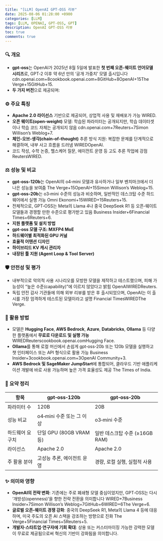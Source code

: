 ```yaml
---
title: "[LLM] OpenAI GPT-OSS 리뷰"
date: 2025-08-06 01:28:00 +0900
categories: [LLM]
tags: [LLM, OPENAI, GPT-OSS, GPT]
description: OpenAI GPT-OSS 리뷰
toc: true
comments: true
---
```


### 🔍 개요

- **gpt‑oss**는 OpenAI가 2025년 8월 5일에 발표한 **첫 번째 오픈‑웨이트 언어모델 시리즈**로, GPT‑2 이후 약 6년 만의 ‘공개 가중치’ 모델 출시입니다 cdn.openai.com+8cookbook.openai.com+8GitHub+8OpenAI+15The Verge+15GitHub+15.
- **두 가지 버전**으로 제공되며:
### ⚙️ 주요 특징

- **Apache 2.0 라이선스** 기반으로 제공되어, 상업적 사용 및 재배포가 가능 WIRED.
- **오픈 웨이트(open‑weight)** 모델: 학습된 파라미터는 공개되지만, 학습 데이터셋이나 학습 코드 자체는 공개되지 않음 cdn.openai.com+7Reuters+7Simon Willison’s Weblog+7.
- **체인‑오브‑생각(chain‑of‑thought)** 추론 방식 지원: 복잡한 문제를 단계적으로 해결하며, 내부 사고 흐름을 드러냄 WIREDOpenAI.
- 코드 작성, 수학 논증, 헬스케어 질문, 에이전트 운영 등 고도 추론 작업에 강점 ReutersWIRED.
### ⚖️ 성능 및 비교

- **gpt‑oss‑120b**는 OpenAI의 o4‑mini 모델과 유사하거나 일부 벤치마크에서 더 나은 성능을 보여줌 The Verge+15OpenAI+15Simon Willison’s Weblog+15.
- **gpt‑oss‑20b**는 o3‑mini 수준의 성능과 비슷하며, 일반적인 데스크탑 수준 하드웨어에서 실행 가능 Omni Ekonomi+15WIRED+15Reuters+15.
- 전체적으로, GPT‑OSS는 Meta의 Llama 4나 중국 DeepSeek R1 등 오픈‑웨이트 모델들과 경쟁할 만한 수준으로 평가받고 있음 Business Insider+6Financial Times+6Reuters+6.
- **지원 플랫폼 및 설치 방법**
- **gpt-oss 모델 구조: MXFP4 MoE**
- **하드웨어별 최적화된 GPU 커널**
- **효율적 어텐션 디자인**
- **하이브리드 KV 캐시 관리자**
- **내장된 툴 지원 (Agent Loop & Tool Server)**
### 🛡️ 안전성 및 평가

- 내부적으로 악의적 사용 시나리오를 모방한 모델을 제작하고 테스트했으며, 피해 가능성이 “높은 수준(capability)”에 이르지 않았다고 밝힘 OpenAIWIREDReuters.
- 독립 안전 감사 기관들에 의해 외부 리뷰를 받은 후 출시되었으며, OpenAI는 이 출시를 가장 엄격하게 테스트된 모델이라고 설명 Financial TimesWIREDThe Verge.
### 🚀 활용 방법

- 모델은 **Hugging Face**, **AWS Bedrock**, **Azure**, **Databricks**, **Ollama** 등 다양한 플랫폼에서 **무료로 다운로드 및 실행 가능** WIREDReuterscookbook.openai.comHugging Face.
- **Ollama**를 통해 로컬 머신에서 손쉽게 gpt‑oss‑20b 또는 120b 모델을 실행하고 챗 인터페이스 또는 API 형식으로 활용 가능 Business Insider+3cookbook.openai.com+3OpenAI Community+3.
- **AWS Bedrock 및 SageMaker JumpStart**에 통합되어, 클라우드 기반 애플리케이션 개발에 바로 사용 가능하며 높은 가격 효율성도 제공 The Times of India.
### 📌 요약 정리

| 항목 | gpt‑oss‑120b | gpt‑oss‑20b |
| --- | --- | --- |
| 파라미터 수 | 120B | 20B |
| 성능 비교 | o4‑mini 수준 또는 그 이상 | o3‑mini 수준 |
| 하드웨어 요구치 | 단일 GPU (80GB VRAM 등) | 일반 데스크탑 수준 (≥16GB RAM) |
| 라이선스 | Apache 2.0 | Apache 2.0 |
| 주 활용 분야 | 고성능 추론, 에이전트 운영 | 경량, 로컬 실행, 실험적 사용 |

### ✨ 의미와 영향

- **OpenAI의 전략 변화**: 기존에는 주로 폐쇄형 모델 중심이었지만, GPT‑OSS는 다시 ‘개방성(openness)’을 향한 전략 전환을 의미합니다 WIRED+7Business Insider+7Simon Willison’s Weblog+7GitHub+6WIRED+6The Verge+6.
- **글로벌 오픈‑웨이트 경쟁 강화**: 중국의 DeepSeek R1, Meta의 Llama 4 등에 대응하며, 미국 주도의 오픈 AI 스택을 강조하는 방향으로 진화 The Verge+5Financial Times+5Reuters+5.
- **개발자·스타트업·연구자에 기회 확대**: 상용 또는 커스터마이징 가능한 강력한 모델이 무료로 제공됨으로써 혁신의 기반이 강화됨을 의미합니다.


